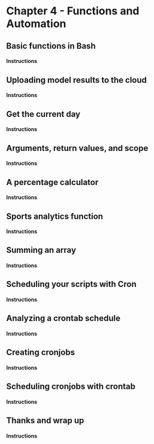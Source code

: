 # Chapter 4 - Functions and Automation


## Basic functions in Bash

#### Instructions


## Uploading model results to the cloud

#### Instructions


## Get the current day

#### Instructions


## Arguments, return values, and scope

#### Instructions


## A percentage calculator

#### Instructions


## Sports analytics function

#### Instructions


## Summing an array

#### Instructions


## Scheduling your scripts with Cron

#### Instructions


## Analyzing a crontab schedule

#### Instructions


## Creating cronjobs

#### Instructions


## Scheduling cronjobs with crontab

#### Instructions


## Thanks and wrap up

#### Instructions
